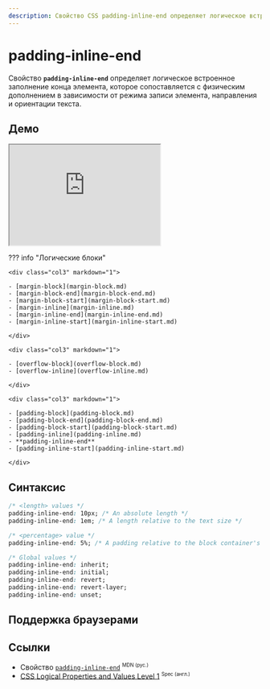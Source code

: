 ```yaml
---
description: Свойство CSS padding-inline-end определяет логическое встроенное заполнение конца элемента, которое сопоставляется с физическим дополнением в зависимости от режима записи элемента, направления и ориентации текста.
---
```


# padding-inline-end

Свойство **`padding-inline-end`** определяет логическое встроенное заполнение конца элемента, которое сопоставляется с физическим дополнением в зависимости от режима записи элемента, направления и ориентации текста.

## Демо

<iframe class="interactive is-default-height" height="200" src="https://interactive-examples.mdn.mozilla.net/pages/css/padding-inline-end.html" title="MDN Web Docs Interactive Example" loading="lazy" data-readystate="complete"></iframe>

??? info "Логические блоки"

    <div class="col3" markdown="1">

    - [margin-block](margin-block.md)
    - [margin-block-end](margin-block-end.md)
    - [margin-block-start](margin-block-start.md)
    - [margin-inline](margin-inline.md)
    - [margin-inline-end](margin-inline-end.md)
    - [margin-inline-start](margin-inline-start.md)

    </div>

    <div class="col3" markdown="1">

    - [overflow-block](overflow-block.md)
    - [overflow-inline](overflow-inline.md)

    </div>

    <div class="col3" markdown="1">

    - [padding-block](padding-block.md)
    - [padding-block-end](padding-block-end.md)
    - [padding-block-start](padding-block-start.md)
    - [padding-inline](padding-inline.md)
    - **padding-inline-end**
    - [padding-inline-start](padding-inline-start.md)

    </div>

## Синтаксис

```css
/* <length> values */
padding-inline-end: 10px; /* An absolute length */
padding-inline-end: 1em; /* A length relative to the text size */

/* <percentage> value */
padding-inline-end: 5%; /* A padding relative to the block container's width */

/* Global values */
padding-inline-end: inherit;
padding-inline-end: initial;
padding-inline-end: revert;
padding-inline-end: revert-layer;
padding-inline-end: unset;
```

## Поддержка браузерами

<p class="ciu_embed" data-feature="mdn-css__properties__padding-inline-end" data-periods="future_1,current,past_1,past_2" data-accessible-colours="false"></p>

## Ссылки

- Свойство [`padding-inline-end`](https://developer.mozilla.org/ru/docs/Web/CSS/padding-inline-end) <sup><small>MDN (рус.)</small></sup>
- [CSS Logical Properties and Values Level 1](https://w3c.github.io/csswg-drafts/css-logical/#padding-properties) <sup><small>Spec (англ.)</small></sup>
